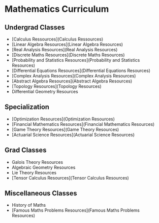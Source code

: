 # Mathematics Curriculum

## Undergrad Classes

- [Calculus Ressources](Calculus Ressources)
- [Linear Algebra Resources](Linear Algebra Resources)
- [Real Analysis Resources](Real Analysis Resources)
- [Discrete Maths Resources](Discrete Maths Resources)
- [Probability and Statistics Resources](Probability and Statistics Resources)
- [Differential Equations Resources](Differential Equations Resources)
- [Complex Analysis Resources](Complex Analysis Resources)
- [Abstract Algebra Resources](Abstract Algebra Resources)
- [Topology Resources](Topology Resources)
- Differential Geometry Resources

## Specialization

- [Optimization Resources](Optimization Resources)
- [Financial Mathematics Resources](Financial Mathematics Resources)
- [Game Theory Resources](Game Theory Resources)
- [Actuarial Science Resources](Actuarial Science Resources)

## Grad Classes

- Galois Theory Resources
- Algebraic Geometry Resources
- Lie Theory Resources
- [Tensor Calculus Resources](Tensor Calculus Resources)

## Miscellaneous Classes

- History of Maths
- [Famous Maths Problems Resources](Famous Maths Problems Resources)

